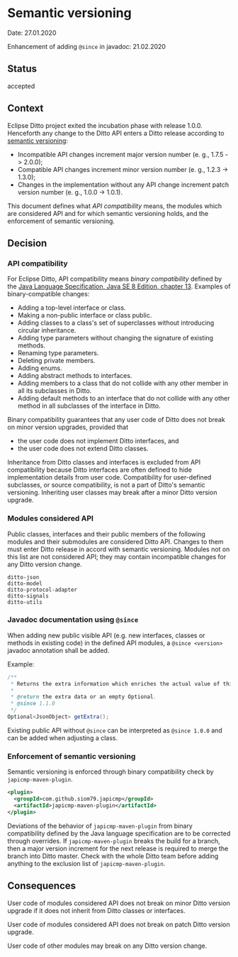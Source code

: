 # Semantic versioning

Date: 27.01.2020

Enhancement of adding `@since` in javadoc: 21.02.2020

## Status

accepted

## Context

Eclipse Ditto project exited the incubation phase with release 1.0.0.
Henceforth any change to the Ditto API enters a Ditto release according to [semantic versioning](https://semver.org):
- Incompatible API changes increment major version number (e. g., 1.7.5 -> 2.0.0);
- Compatible API changes increment minor version number (e. g., 1.2.3 -> 1.3.0);
- Changes in the implementation without any API change increment patch version number (e. g., 1.0.0 -> 1.0.1).

This document defines what _API compatibility_ means,
the modules which are considered API and for which semantic versioning holds,
and the enforcement of semantic versioning.

## Decision

### API compatibility

For Eclipse Ditto, API compatibility means _binary compatibility_ defined by
the [Java Language Specification, Java SE 8 Edition, chapter 13](https://docs.oracle.com/javase/specs/jls/se8/html/jls-13.html).
Examples of binary-compatible changes:
- Adding a top-level interface or class.
- Making a non-public interface or class public.
- Adding classes to a class's set of superclasses without introducing circular inheritance.
- Adding type parameters without changing the signature of existing methods.
- Renaming type parameters.
- Deleting private members.
- Adding enums.
- Adding abstract methods to interfaces.
- Adding members to a class that do not collide with any other member in all its subclasses in Ditto.
- Adding default methods to an interface that do not collide with any other method in all subclasses of the interface
  in Ditto.

Binary compatibility guarantees that any user code of Ditto does not break on minor version upgrades, provided that
- the user code does not implement Ditto interfaces, and
- the user code does not extend Ditto classes.

Inheritance from Ditto classes and interfaces is excluded from API compatibility because Ditto interfaces are often
defined to hide implementation details from user code. Compatibility for user-defined subclasses, or source
compatibility, is not a part of Ditto's semantic versioning. Inheriting user classes may break after a minor Ditto
version upgrade.

### Modules considered API

Public classes, interfaces and their public members of the following modules and their submodules are considered
Ditto API. Changes to them must enter Ditto release in accord with semantic versioning.
Modules not on this list are not considered API; they may contain incompatible changes for any Ditto version change.

```
ditto-json
ditto-model
ditto-protocol-adapter
ditto-signals
ditto-utils
```

### Javadoc documentation using `@since`

When adding new public visible API (e.g. new interfaces, classes or methods in existing code) in the defined API modules, a `@since <version>` javadoc annotation shall be added.

Example:
```java
/**
 * Returns the extra information which enriches the actual value of this change.
 * 
 * @return the extra data or an empty Optional.
 * @since 1.1.0
 */
Optional<JsonObject> getExtra();
```

Existing public API without `@since` can be interpreted as `@since 1.0.0` and can be added when adjusting a class.

### Enforcement of semantic versioning

Semantic versioning is enforced through binary compatibility check by `japicmp-maven-plugin`.
```xml
<plugin>
  <groupId>com.github.siom79.japicmp</groupId>
  <artifactId>japicmp-maven-plugin</artifactId>
</plugin>
```
Deviations of the behavior of `japicmp-maven-plugin` from binary compatibility defined by the Java language
specification are to be corrected through overrides. If `japicmp-maven-plugin` breaks the build for a branch,
then a major version increment for the next release is required to merge the branch into Ditto master.
Check with the whole Ditto team before adding anything to the exclusion list of `japicmp-maven-plugin`.

## Consequences

User code of modules considered API does not break on minor Ditto version upgrade if it does not inherit from Ditto
classes or interfaces.

User code of modules considered API does not break on patch Ditto version upgrade.

User code of other modules may break on any Ditto version change.
